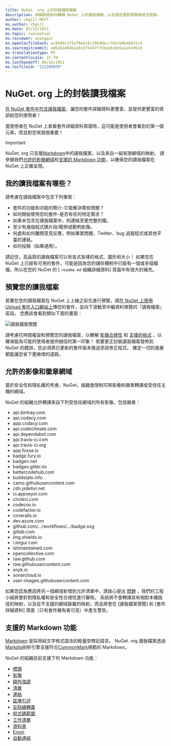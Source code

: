 ```yaml
---
title: NuGet. org 上的封裝讀我檔案
description: 詳細說明如何轉譯 NuGet 上的讀我檔案，以及當您遇到問題時該怎麼辦。
author: chgill-MSFT
ms.author: chgill
ms.date: 02/23/2021
ms.topic: conceptual
ms.reviewer: anangaur
ms.openlocfilehash: ac0e89c1f5ef9eb19c29646bcc76bcb0b460c5cd
ms.sourcegitcommit: adb261dd4b2a8cd75447f7b5ea6a9e5a1a54d61d
ms.translationtype: MT
ms.contentlocale: zh-TW
ms.lasthandoff: 08/16/2021
ms.locfileid: "122209939"
---
```

# <a name="package-readme-on-nugetorg"></a>NuGet. org 上的封裝讀我檔案

[在 NuGet 套件中包含讀我檔案](/nuget/reference/msbuild-targets#packagereadmefile)，讓您的套件詳細資料更豐富，並提供更豐富的資訊給您的使用者！

當使用者在 NuGet 上查看套件詳細資料頁面時，這可能是使用者會看到的第一個元素，而且對您來說很重要！

> [!IMPORTANT]
> NuGet. org 只支援[Markdown](https://daringfireball.net/projects/markdown/)中的讀我檔案，以及來自一組有限網域的映射。 請參閱我們[允許的影像網域](#allowed-domains-for-images-and-badges)和[支援的 Markdown 功能](#supported-markdown-features)，以確保您的讀我檔案在 NuGet 上正確呈現。

## <a name="what-should-my-readme-include"></a>我的讀我檔案有哪些？

請考慮在讀我檔案中包含下列專案：
* 套件的功能和功能的簡介-它能解決哪些問題？
* 如何開始使用您的套件-是否有任何特定需求？
* 如果未包含在讀我檔案中，則連結至更完整的檔。
* 至少有幾個程式碼片段/範例或範例影像。
* 何處和如何離開意見反應，例如專案問題、Twitter、bug 追蹤程式或其他平臺的連結。
* 如何投稿（如果適用）。

請記住，高品質的讀我檔案可以有各式各樣的格式、圖形和大小！ 如果您在 NuGet 上已經有可用的套件，可能是因為您的儲存機制中已經有一個或多個檔檔，所以在您的 NuGet 的 [ `readme.md` 組織詳細資料] 頁面中有很大的補充。

## <a name="preview-your-readme"></a>預覽您的讀我檔案

若要在您的讀我檔案在 NuGet 上上線之前先進行預覽，請[在 NuGet 上使用 Upload 套件入口網站上](/nuget/nuget-org/publish-a-package#web-portal-use-the-upload-package-tab-on-nugetorg)傳您的套件，並向下滾動至中繼資料預覽的「讀我檔案」區段。 您應該會看到類似下面的畫面：

![讀我檔案預覽](media\readme-upload-preview.PNG)

請考慮花時間複習和預覽您的讀我檔案，以瞭解 [影像合規性](#allowed-domains-for-images-and-badges) 和 [支援的格式](#supported-markdown-features) ，以確保能為可能的使用者提供絕佳的第一印象！ 若要更正封裝讀我檔案發佈到 NuGet 的錯誤，您必須將已更新的套件版本推送至該修正程式。 確定一切的進展都能讓您省下更麻煩的道路。
## <a name="allowed-domains-for-images-and-badges"></a>允許的影像和徽章網域

基於安全性和隱私權的考慮，NuGet，組織會限制可將影像和徽章轉譯成受信任主機的網域。 

NuGet 的組織允許轉譯來自下列受信任網域的所有影像，包括徽章：
* api.bintray.com
* api.codacy.com
* app.codacy.com
* api.codeclimate.com
* api.dependabot.com
* api.travis-ci.com
* api.travis-ci.org
* app.fossa.io
* badge.fury.io
* badgen.net
* badges.gitter.im
* bettercodehub.com
* buildstats.info
* camo.githubusercontent.com
* cdn.jsdelivr.net
* ci.appveyor.com
* circleci.com
* codecov.io
* codefactor.io
* coveralls.io
* dev.azure.com
* github.com/.../workflows/.../badge.svg
* gitlab.com
* img.shields.io
* i.imgur.com
* isitmaintained.com
* opencollective.com
* raw.github.com
* raw.githubusercontent.com
* snyk.io
* sonarcloud.io
* user-images.githubusercontent.com

如果您認為應該將另一個網域新增到允許清單中，請放心提出 [問題](https://github.com/NuGet/NuGetGallery/issues) ，我們的工程小組將會針對隱私權和安全性合規性進行審核。 系統將不會轉譯具有相對本機路徑的映射，以及從不支援的網域裝載的映射，而且將會在 [讀我檔案預覽] 和 [套件詳細資料] 頁面（只有套件擁有者可見）中產生警告。

## <a name="supported-markdown-features"></a>支援的 Markdown 功能
[Markdown](https://daringfireball.net/projects/markdown/) 是採用純文字格式語法的輕量型標記語言。 NuGet. org 讀我檔案透過[Markdig](https://github.com/lunet-io/markdig)剖析引擎支援符合[CommonMark](https://commonmark.org/)規範的 Markdown。

NuGet 的組織目前支援下列 Markdown 功能：
* [標頭](https://spec.commonmark.org/0.29/#atx-headings)
* [影像](https://spec.commonmark.org/0.29/#images)
* [額外強調](https://github.com/xoofx/markdig/blob/master/src/Markdig.Tests/Specs/EmphasisExtraSpecs.md)
* [清單](https://spec.commonmark.org/0.29/#lists)
* [連結](https://spec.commonmark.org/0.29/#links)
* [區塊引述](https://spec.commonmark.org/0.29/#block-quotes)
* [反斜線轉義](https://spec.commonmark.org/0.29/#backslash-escapes)
* [程式碼範圍](https://spec.commonmark.org/0.29/#code-spans)
* [工作清單](https://github.com/xoofx/markdig/blob/master/src/Markdig.Tests/Specs/TaskListSpecs.md)
* [資料表](https://github.com/xoofx/markdig/blob/master/src/Markdig.Tests/Specs/PipeTableSpecs.md)
* [Emoji](https://github.com/xoofx/markdig/blob/master/src/Markdig.Tests/Specs/EmojiSpecs.md)
* [自動連結](https://github.com/xoofx/markdig/blob/master/src/Markdig.Tests/Specs/AutoLinks.md)

